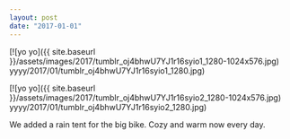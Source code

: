 ```yaml
---
layout: post
date: "2017-01-01"
---
```


[![yo yo]({{ site.baseurl }}/assets/images/2017/tumblr_oj4bhwU7YJ1r16syio1_1280-1024x576.jpg) yyyy/2017/01/tumblr_oj4bhwU7YJ1r16syio1_1280.jpg)

[![yo yo]({{ site.baseurl }}/assets/images/2017/tumblr_oj4bhwU7YJ1r16syio2_1280-1024x576.jpg) yyyy/2017/01/tumblr_oj4bhwU7YJ1r16syio2_1280.jpg)

We added a rain tent for the big bike. Cozy and warm now every day.
